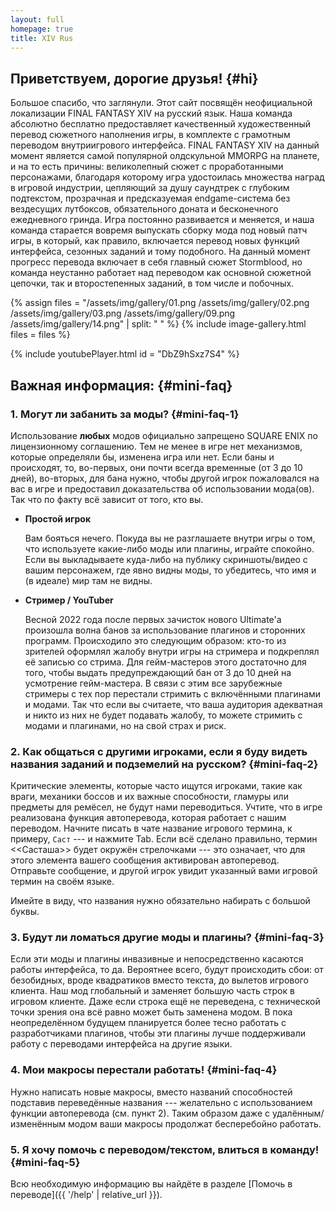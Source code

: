 ```yaml
---
layout: full
homepage: true
title: XIV Rus
---
```


## Приветствуем, дорогие друзья! {#hi}

Большое спасибо, что заглянули.
Этот сайт посвящён неофициальной локализации FINAL FANTASY XIV на русский язык. Наша команда абсолютно бесплатно предоставляет качественный художественный перевод сюжетного наполнения игры, в комплекте с грамотным переводом внутриигрового интерфейса. 
FINAL FANTASY XIV на данный момент является самой популярной олдскульной MMORPG на планете, и на то есть причины: великолепный сюжет с проработанными персонажами, благодаря которому игра удостоилась множества наград в игровой индустрии, цепляющий за душу саундтрек с глубоким подтекстом, прозрачная и предсказуемая endgame-система без вездесущих лутбоксов, обязательного доната и бесконечного ежедневного гринда. Игра постоянно развивается и меняется, и наша команда старается вовремя выпускать сборку мода под новый патч игры, в который, как правило, включается перевод новых функций интерфейса, сезонных заданий и тому подобного. На данный момент прогресс перевода включает в себя главный сюжет Stormblood, но команда неустанно работает над переводом как основной сюжетной цепочки, так и второстепенных заданий, в том числе и побочных.

{% assign files = "/assets/img/gallery/01.png /assets/img/gallery/02.png /assets/img/gallery/03.png /assets/img/gallery/09.png /assets/img/gallery/14.png" | split: " " %}
{% include image-gallery.html files = files %}

{% include youtubePlayer.html id = "DbZ9hSxz7S4" %}

## Важная информация: {#mini-faq}

### 1. Могут ли забанить за моды? {#mini-faq-1}

Использование **любых** модов официально запрещено SQUARE ENIX по лицензионному соглашению. Тем не менее в игре нет механизмов, которые определяли бы, изменена игра или нет. Если баны и происходят, то, во-первых, они почти всегда временные (от 3 до 10 дней), во-вторых, для бана нужно, чтобы другой игрок пожаловался на вас в игре и предоставил доказательства об использовании мода(ов). Так что по факту всё зависит от того, кто вы.

* **Простой игрок**

  Вам бояться нечего. Покуда вы не разглашаете внутри игры о том, что используете какие-либо моды или плагины, играйте спокойно. Если вы выкладываете куда-либо на публику скриншоты/видео с вашим персонажем, где явно видны моды, то убедитесь, что имя и (в идеале) мир там не видны.

* **Стример / YouTuber**
  
  Весной 2022 года после первых зачисток нового Ultimate'а произошла волна банов за использование плагинов и сторонних программ. Происходило это следующим образом: кто-то из зрителей оформлял жалобу внутри игры на стримера и подкреплял её записью со стрима. Для гейм-мастеров этого достаточно для того, чтобы выдать предупреждающий бан от 3 до 10 дней на усмотрение гейм-мастера. В связи с этим все зарубежные стримеры с тех пор перестали стримить с включёнными плагинами и модами. Так что если вы считаете, что ваша аудитория адекватная и никто из них не будет подавать жалобу, то можете стримить с модами и плагинами, но на свой страх и риск.

### 2. Как общаться с другими игроками, если я буду видеть названия заданий и подземелий на русском? {#mini-faq-2}

Критические элементы, которые часто ищутся игроками, такие как враги, механики боссов и их важные способности, гламуры или предметы для ремёсел, не будут нами переводиться. Учтите, что в игре реализована функция автоперевода, которая работает с нашим переводом. Начните писать в чате название игрового термина, к примеру, `Саст` --- и нажмите Tab. Если всё сделано правильно, термин <<Састаша>> будет окружён стрелочками --- это означает, что для этого элемента вашего сообщения активирован автоперевод. Отправьте сообщение, и другой игрок увидит указанный вами игровой термин на своём языке.

Имейте в виду, что названия нужно обязательно набирать с большой буквы.

### 3. Будут ли ломаться другие моды и плагины? {#mini-faq-3}

Если эти моды и плагины инвазивные и непосредственно касаются работы интерфейса, то да. Вероятнее всего, будут происходить сбои: от безобидных, вроде квадратиков вместо текста, до вылетов игрового клиента. Наш мод глобальный и заменяет большую часть строк в игровом клиенте. Даже если строка ещё не переведена, с технической точки зрения она всё равно может быть заменена модом. В пока неопределённом будущем планируется более тесно работать с разработчиками плагинов, чтобы эти плагины лучше поддерживали работу с переводами интерфейса на другие языки.

### 4. Мои макросы перестали работать! {#mini-faq-4}

Нужно написать новые макросы, вместо названий способностей подставив переведённые названия --- желательно с использованием функции автоперевода (см. пункт 2). Таким образом даже с удалённым/изменённым модом ваши макросы продолжат бесперебойно работать.

### 5. Я хочу помочь с переводом/текстом, влиться в команду! {#mini-faq-5}

Всю необходимую информацию вы найдёте в разделе [Помочь в переводе]({{ '/help' | relative_url }}).